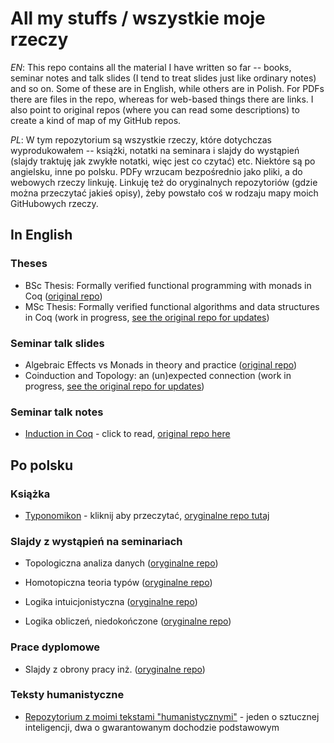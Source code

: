 # All my stuffs / wszystkie moje rzeczy

*EN*: This repo contains all the material I have written so far -- books, seminar notes and talk slides (I tend to treat slides just like ordinary notes) and so on. Some of these are in English, while others are in Polish. For PDFs there are files in the repo, whereas for web-based things there are links. I also point to original repos (where you can read some descriptions) to create a kind of map of my GitHub repos.

*PL*: W tym repozytorium są wszystkie rzeczy, które dotychczas wyprodukowałem -- książki, notatki na seminara i slajdy do wystąpień (slajdy traktuję jak zwykłe notatki, więc jest co czytać) etc. Niektóre są po angielsku, inne po polsku. PDFy wrzucam bezpośrednio jako pliki, a do webowych rzeczy linkuję. Linkuję też do oryginalnych repozytoriów (gdzie można przeczytać jakieś opisy), żeby powstało coś w rodzaju mapy moich GitHubowych rzeczy.

## In English

### Theses

* BSc Thesis: Formally verified functional programming with monads in Coq ([original repo](https://github.com/wkolowski/coq-mtl))
* MSc Thesis: Formally verified functional algorithms and data structures in Coq (work in progress, [see the original repo for updates](https://github.com/wkolowski/RandomCoqCode/tree/master/Thesis))

### Seminar talk slides

* Algebraic Effects vs Monads in theory and practice ([original repo](https://github.com/wkolowski/AlgEff))
* Coinduction and Topology: an (un)expected connection (work in progress, [see the original repo for updates](https://github.com/wkolowski/Seminar-Bisimulation-and-Coinduction))

### Seminar talk notes

* [Induction in Coq](https://wkolowski.github.io/Seminar-Program-certification-in-Coq/) - click to read, [original repo here](https://github.com/wkolowski/Seminar-Program-certification-in-Coq)

## Po polsku

### Książka

* [Typonomikon](https://wkolowski.github.io/CoqBookPL/) - kliknij aby przeczytać, [oryginalne repo tutaj](https://github.com/wkolowski/CoqBookPL)

### Slajdy z wystąpień na seminariach

* Topologiczna analiza danych ([oryginalne repo](https://github.com/wkolowski/Topologiczna-Analiza-Danych))

* Homotopiczna teoria typów ([oryginalne repo](https://github.com/wkolowski/LiTT))

* Logika intuicjonistyczna ([oryginalne repo](https://github.com/wkolowski/Seminarium-z-logik-nieklasycznych))

* Logika obliczeń, niedokończone ([oryginalne repo](https://github.com/wkolowski/Seminarium-z-logik-nieklasycznych))

### Prace dyplomowe

* Slajdy z obrony pracy inż. ([oryginalne repo](https://github.com/wkolowski/coq-mtl))

### Teksty humanistyczne

* [Repozytorium z moimi tekstami "humanistycznymi"](https://github.com/wkolowski/Teksty) - jeden o sztucznej inteligencji, dwa o gwarantowanym dochodzie podstawowym